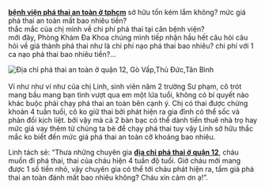 <p><a href="http://phathaiantoanhcm.com/benh-vien-pha-thai-an-toan-o-tphcm-42.html"><strong>bệnh viện phá thai an toàn ở tphcm</strong></a> sở hữu tốn kém lắm không? mức giá phá thai an toàn mất bao nhiêu tiền?<br />
thắc mắc của chị mình về chi phí phá thai tại căn bệnh viện?<br />
mới đây, Phòng Khám Đa Khoa chúng mình tiếp nhận hầu hết câu hỏi câu hỏi về giá thành phá thai như là chi phí nạo phá thai bao nhiêu? chi phí với 1 ca nạo phá thai bao nhiêu tiền?...</p>

<p><img alt="Địa chỉ phá thai an toàn ở quận 12, Gò Vấp,Thủ Đức,Tân Bình" src="http://phathaiantoanhcm.com/upload/hinhanh/dia-chi-pha-thai-an-toan-o-quan-12-go-vap-thu-duc-an-toan-dat.jpg" /><br />
<br />
Ví như như ví như của chị Linh, sinh viên năm 2 trường Sư phạm, cô trót mang bầu mang bạn tình vượt qua em một lứa tuổi, không có bí quyết nào khác buộc phải chạy phá thai an toàn bên cạnh ý. Chị có thai được chừng khoản 4 tuần tuổi, cô ko giữ thai bởi phát hiện ra gia đình có thể sốc và phản đối kịch liệt. bởi vậy mà cả 2 bàn bạc có thể dành tiền thuê nhà trọ hay mức giá vay thêm từ chúng ta bè để chạy phá thai tuy vậy Linh sở hữu thắc mắc ko biết đến mức giá phá thai an toàn cỡ khoảng bao nhiêu.</p>

<p>Linh tách sẻ: &ldquo;Thưa những chuyên gia <a href="http://phathaiantoanhcm.com/dia-chi-pha-thai-an-toan-o-quan-12-go-vap-thu-duc-58.html"><strong>địa chỉ phá thai ở quận 12</strong></a>, cháu muốn đi phá thai, thai của cháu hiện 4 tuần độ tuổi. Giờ cháu mới mang được 1 số tiền nhỏ, vậy chuyên gia có thể tới cháu phát hiện ra, tầm giá phá thai an toàn đánh mất bao nhiêu không? Cháu xin cảm ơn ạ!&rdquo;.</p>
